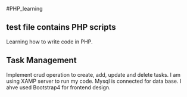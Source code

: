 #PHP_learning

## test file contains PHP scripts
Learning how to write code in PHP.

## Task Management
Implement crud operation to create, add, update and delete tasks.
I am using XAMP server to run my code. Mysql is connected for data base.
I ahve used Bootstrap4 for frontend design. 